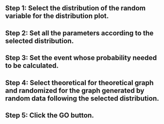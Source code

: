 ## Step 1: Select the distribution of the random variable for the distribution plot.


## Step 2: Set all the parameters according to the selected distribution.


## Step 3: Set the event whose probability needed to be calculated.

## Step 4: Select theoretical for theoretical graph and randomized for the graph generated by random data following the selected distribution.

## Step 5: Click the GO button.
